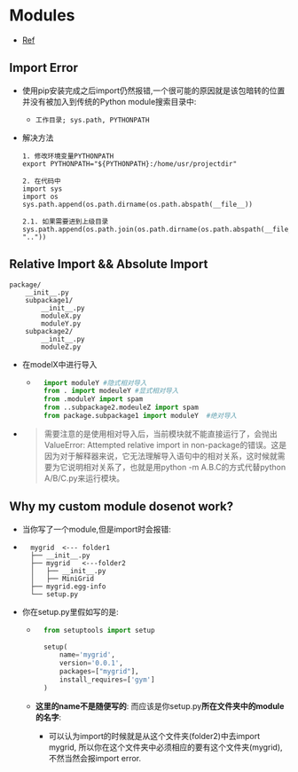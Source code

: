 # Modules

- [Ref](https://blog.csdn.net/Levy_96/article/details/86629444)

## Import Error

- 使用pip安装完成之后import仍然报错,一个很可能的原因就是该包暗转的位置并没有被加入到传统的Python module搜索目录中:

    - `工作目录; sys.path, PYTHONPATH`

- 解决方法

    ```
    1. 修改环境变量PYTHONPATH
    export PYTHONPATH="${PYTHONPATH}:/home/usr/projectdir"
    
    2. 在代码中
    import sys
    import os
    sys.path.append(os.path.dirname(os.path.abspath(__file__))
    
    2.1. 如果需要进到上级目录
    sys.path.append(os.path.join(os.path.dirname(os.path.abspath(__file__), ".."))
    ```

## Relative Import && Absolute Import

```
package/
    __init__.py
    subpackage1/
        __init__.py
        moduleX.py
        moduleY.py
    subpackage2/
        __init__.py
        moduleZ.py
```

- 在modelX中进行导入

    - ```python
        import moduleY #隐式相对导入
        from . import modeuleY #显式相对导入
        from .moduleY import spam
        from ..subpackage2.modeuleZ import spam
        from package.subpackage1 import moduleY  #绝对导入
        ```

- > 需要注意的是使用相对导入后，当前模块就不能直接运行了，会抛出ValueError: Attempted relative import in non-package的错误。这是因为对于解释器来说，它无法理解导入语句中的相对关系，这时候就需要为它说明相对关系了，也就是用python -m A.B.C的方式代替python A/B/C.py来运行模块。

    

## Why my custom module dosenot work?

- 当你写了一个module,但是import时会报错:

- ```
    mygrid  <--- folder1
    ├── __init__.py
    ├── mygrid   <---folder2
    │   ├── __init__.py
    │   ├── MiniGrid
    ├── mygrid.egg-info
    └── setup.py
    ```

    

- 你在setup.py里假如写的是:

    - ```python
        from setuptools import setup
        
        setup(
            name='mygrid',
            version='0.0.1',
            packages=["mygrid"],
            install_requires=['gym']
        )
        ```

    - **这里的name不是随便写的**: 而应该是你setup.py**所在文件夹中的module的名字**:

        - 可以认为import的时候就是从这个文件夹(folder2)中去import mygrid, 所以你在这个文件夹中必须相应的要有这个文件夹(mygrid), 不然当然会报import error.